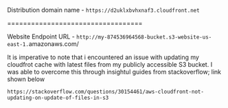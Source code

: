 Distribution domain name - `https://d2uklxbvhxnaf3.cloudfront.net`

==================================

Website Endpoint URL - `http://my-874536964568-bucket.s3-website-us-east-1.`amazonaws.com/


It is imperative to note that i encountered an issue with updating my cloudfrot cache with latest files from my publicly accessible S3 bucket. I was able to overcome this through insightul guides from stackoverflow; link shown below


`https://stackoverflow.com/questions/30154461/aws-cloudfront-not-updating-on-update-of-files-in-s3`